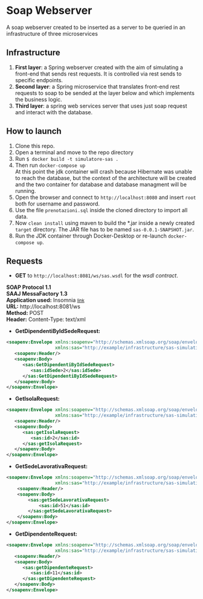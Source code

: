 # Soap Webserver
A soap webserver created to be inserted as a server to be queried in an infrastructure of three
microservices

## Infrastructure
1. **First layer**: a Spring webserver created with the aim of simulating a front-end that sends rest requests.
It is controlled via rest sends to specific endpoints.
2. **Second layer**: a Spring microservice that translates front-end rest requests to soap to be sended
at the layer below and which implements the business logic.
3. **Third layer**: a spring web services server that uses just soap request and interact with the database.

## How to launch
1. Clone this repo.
2. Open a terminal and move to the repo directory
3. Run `$ docker build -t simulatore-sas .`
4. Then run `docker-compose up`  
At this point the jdk container will crash because Hibernate was unable
to reach the database, but the context of the architecture will be created and
the two container for database and database managment will be running.
5. Open the browser and connect to `http://localhost:8080` and insert `root` both
for username and password.
6. Use the file `prenotazioni.sql` inside the cloned directory to import all data.
7. Now `clean install` using maven to build the *.jar inside a newly created `target`
directory. The JAR file has to be named `sas-0.0.1-SNAPSHOT.jar`.
8. Run the JDK container through Docker-Desktop or re-launch `docker-compose up`.

## Requests
- **GET** to `http://localhost:8081/ws/sas.wsdl` for the *wsdl contract*.

**SOAP Protocol 1.1**   
**SAAJ MessaFactory 1.3**  
**Application used:** Insomnia <small>[link](https://insomnia.rest/)</small>  
**URL:** http://localhost:8081/ws  
**Method:** POST  
**Header:** Content-Type: text/xml  

- **GetDipendentiByIdSedeRequest:**
```xml
<soapenv:Envelope xmlns:soapenv="http://schemas.xmlsoap.org/soap/envelope/"
				  xmlns:sas="http://example/infrastructure/sas-simulation-webservice">
   <soapenv:Header/>
   <soapenv:Body>
      <sas:GetDipendentiByIdSedeRequest>
         <sas:idSede>2</sas:idSede>
      </sas:GetDipendentiByIdSedeRequest>
   </soapenv:Body>
</soapenv:Envelope>
```

- **GetIsolaRequest:**
```xml
<soapenv:Envelope xmlns:soapenv="http://schemas.xmlsoap.org/soap/envelope/"
				  xmlns:sas="http://example/infrastructure/sas-simulation-webservice">
   <soapenv:Header/>
   <soapenv:Body>
      <sas:getIsolaRequest>
         <sas:id>2</sas:id>
      </sas:getIsolaRequest>
   </soapenv:Body>
</soapenv:Envelope>
```

- **GetSedeLavorativaRequest:**
```xml
<soapenv:Envelope xmlns:soapenv="http://schemas.xmlsoap.org/soap/envelope/"
                  xmlns:sas="http://example/infrastructure/sas-simulation-webservice">
    <soapenv:Header/>
    <soapenv:Body>
        <sas:getSedeLavorativaRequest>
            <sas:id>51</sas:id>
        </sas:getSedeLavorativaRequest>
    </soapenv:Body>
</soapenv:Envelope>

```

- **GetDipendenteRequest:**
```xml
<soapenv:Envelope xmlns:soapenv="http://schemas.xmlsoap.org/soap/envelope/"
				  xmlns:sas="http://example/infrastructure/sas-simulation-webservice">
   <soapenv:Header/>
   <soapenv:Body>
      <sas:getDipendenteRequest>
         <sas:id>11</sas:id>
      </sas:getDipendenteRequest>
   </soapenv:Body>
</soapenv:Envelope>
```